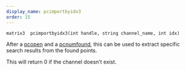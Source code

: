 ```yaml
---
display_name: pcimportbyidx3
order: 15
---
```

`matrix3  pcimportbyidx3(int handle, string channel_name, int idx)`

After a [pcopen](pcopen.html "Returns a handle to a point cloud file.") and a [pcnumfound](pcnumfound.html "This node returns the number of points found by pcopen."), this can be used to extract
specific search results from the found points.

This will return 0 if the channel doesn’t exist.
